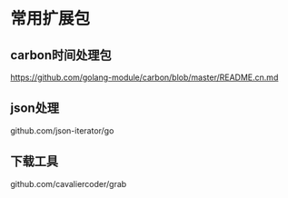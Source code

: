
# 常用扩展包

## carbon时间处理包
https://github.com/golang-module/carbon/blob/master/README.cn.md

## json处理
github.com/json-iterator/go
## 下载工具
github.com/cavaliercoder/grab